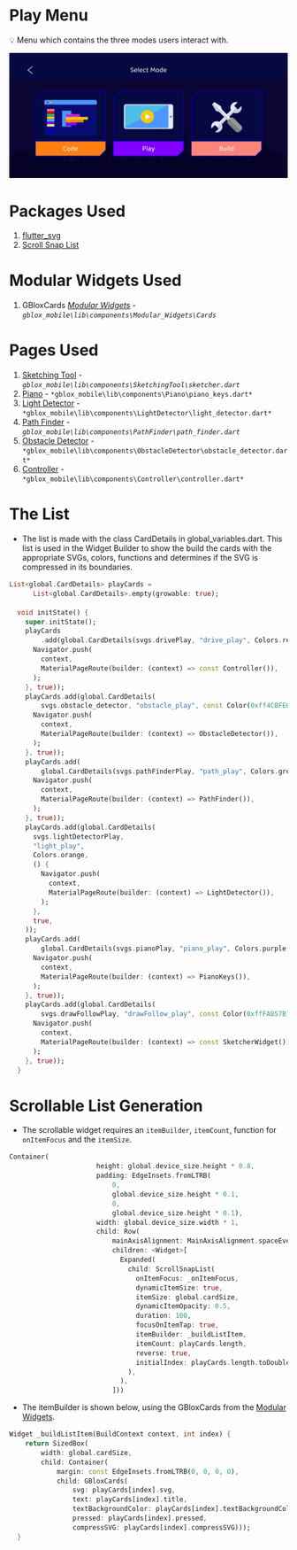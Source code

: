 # Play Menu

<aside>
💡 Menu which contains the three modes users interact with.

</aside>

![Untitled](Mode%20Menu%20765e1693a2e54b0b81c16545c03c91ff/Untitled.png)

# Packages Used

1. [flutter_svg](https://pub.dev/packages/flutter_svg)
2. [Scroll Snap List](https://pub.dev/packages/scroll_snap_list)

# Modular Widgets Used

1. GBloxCards *[Modular Widgets](../Modular%20Widgets%2072c25ed16f334935a10e40f350c66396.md)  - `gblox_mobile\lib\components\Modular_Widgets\Cards`*

# Pages Used

1. [Sketching Tool](../Sketching%20Tool%2022dacbb2c33f4ad08b2358519b650fa5.md) *- `gblox_mobile\lib\components\SketchingTool\sketcher.dart`*
2. [Piano](../Piano%20aa29adb286cb49c586101733505473ba.md) - `*gblox_mobile\lib\components\Piano\piano_keys.dart*`
3. [Light Detector](../Light%20Detector%2004382407765943968d2058e1f95346f2.md) - `*gblox_mobile\lib\components\LightDetector\light_detector.dart*`
4. [Path Finder](../Path%20Finder%20927e9f212df34670b4441b5e50dec734.md) -  *`gblox_mobile\lib\components\PathFinder\path_finder.dart`*
5. [Obstacle Detector](../Obstacle%20Detector%20fe2100d3f3084473804b740ef8da72e9.md) - `*gblox_mobile\lib\components\ObstacleDetector\obstacle_detector.dart*`
6. [Controller](../Controller%20165b42cd565049c58c18eb25a4c1f4ac.md) - `*gblox_mobile\lib\components\Controller\controller.dart*`

# The List

- The list is made with the class CardDetails in global_variables.dart. This list is used in the Widget Builder to show the build the cards with the appropriate SVGs, colors, functions and determines if the SVG is compressed in its boundaries.

```dart
List<global.CardDetails> playCards =
      List<global.CardDetails>.empty(growable: true);

  void initState() {
    super.initState();
    playCards
        .add(global.CardDetails(svgs.drivePlay, "drive_play", Colors.red, () {
      Navigator.push(
        context,
        MaterialPageRoute(builder: (context) => const Controller()),
      );
    }, true));
    playCards.add(global.CardDetails(
        svgs.obstacle_detector, "obstacle_play", const Color(0xff4CBFE6), () {
      Navigator.push(
        context,
        MaterialPageRoute(builder: (context) => ObstacleDetector()),
      );
    }, true));
    playCards.add(
        global.CardDetails(svgs.pathFinderPlay, "path_play", Colors.green, () {
      Navigator.push(
        context,
        MaterialPageRoute(builder: (context) => PathFinder()),
      );
    }, true));
    playCards.add(global.CardDetails(
      svgs.lightDetectorPlay,
      "light_play",
      Colors.orange,
      () {
        Navigator.push(
          context,
          MaterialPageRoute(builder: (context) => LightDetector()),
        );
      },
      true,
    ));
    playCards.add(
        global.CardDetails(svgs.pianoPlay, "piano_play", Colors.purple, () {
      Navigator.push(
        context,
        MaterialPageRoute(builder: (context) => PianoKeys()),
      );
    }, true));
    playCards.add(global.CardDetails(
        svgs.drawFollowPlay, "drawFollow_play", const Color(0xffFA857B), () {
      Navigator.push(
        context,
        MaterialPageRoute(builder: (context) => const SketcherWidget()),
      );
    }, true));
  }
```

# Scrollable List Generation

- The scrollable widget requires an `itemBuilder`, `itemCount`, function for `onItemFocus` and the `itemSize`.

```dart
Container(
                      height: global.device_size.height * 0.8,
                      padding: EdgeInsets.fromLTRB(
                          0,
                          global.device_size.height * 0.1,
                          0,
                          global.device_size.height * 0.1),
                      width: global.device_size.width * 1,
                      child: Row(
                          mainAxisAlignment: MainAxisAlignment.spaceEvenly,
                          children: <Widget>[
                            Expanded(
                              child: ScrollSnapList(
                                onItemFocus: _onItemFocus,
                                dynamicItemSize: true,
                                itemSize: global.cardSize,
                                dynamicItemOpacity: 0.5,
                                duration: 100,
                                focusOnItemTap: true,
                                itemBuilder: _buildListItem,
                                itemCount: playCards.length,
                                reverse: true,
                                initialIndex: playCards.length.toDouble(),
                              ),
                            ),
                          ]))
```

- The itemBuilder is shown below, using the GBloxCards from the [Modular Widgets](../Modular%20Widgets%2072c25ed16f334935a10e40f350c66396.md).

```dart
Widget _buildListItem(BuildContext context, int index) {
    return SizedBox(
        width: global.cardSize,
        child: Container(
            margin: const EdgeInsets.fromLTRB(0, 0, 0, 0),
            child: GBloxCards(
                svg: playCards[index].svg,
                text: playCards[index].title,
                textBackgroundColor: playCards[index].textBackgroundColor,
                pressed: playCards[index].pressed,
                compressSVG: playCards[index].compressSVG)));
  }
```